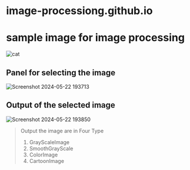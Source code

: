 # image-processiong.github.io
# sample image for image processing
![cat](https://github.com/harshald007/cartoonify-image.github.io/assets/121076753/a0870419-6140-4cfa-905a-9f0d2e5f31dd)


## Panel for selecting the image 

![Screenshot 2024-05-22 193713](https://github.com/harshald007/image-processiong.github.io/assets/121076753/fff7736d-a072-419b-ae82-82a25e959ebd)


## Output of the selected image


![Screenshot 2024-05-22 193850](https://github.com/harshald007/image-processiong.github.io/assets/121076753/9209dd26-41b7-4b0f-9e4b-d75835c8640c)

>  Output the image are in Four Type
> 1. GrayScaleImage
> 2. SmoothGrayScale
> 3. ColorImage
> 4. CartoonImage
